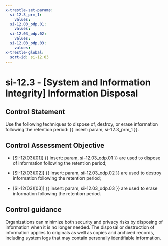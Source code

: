 ```yaml
---
x-trestle-set-params:
  si-12.3_prm_1:
    values:
  si-12.03_odp.01:
    values:
  si-12.03_odp.02:
    values:
  si-12.03_odp.03:
    values:
x-trestle-global:
  sort-id: si-12.03
---
```


# si-12.3 - \[System and Information Integrity\] Information Disposal

## Control Statement

Use the following techniques to dispose of, destroy, or erase information following the retention period: {{ insert: param, si-12.3_prm_1 }}.

## Control Assessment Objective

- \[SI-12(03)[01]\]  {{ insert: param, si-12.03_odp.01 }} are used to dispose of information following the retention period;

- \[SI-12(03)[02]\]  {{ insert: param, si-12.03_odp.02 }} are used to destroy information following the retention period;

- \[SI-12(03)[03]\]  {{ insert: param, si-12.03_odp.03 }} are used to erase information following the retention period.

## Control guidance

Organizations can minimize both security and privacy risks by disposing of information when it is no longer needed. The disposal or destruction of information applies to originals as well as copies and archived records, including system logs that may contain personally identifiable information.
